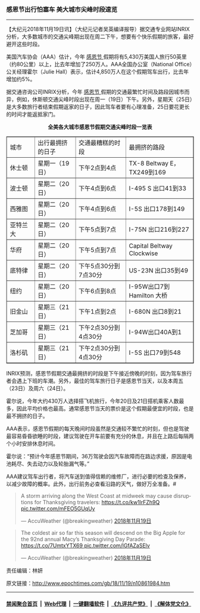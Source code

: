 ### 感恩节出行怕塞车 美大城市尖峰时段速览
------------------------

<p>
 【大纪元2018年11月19日讯】（大纪元记者吴英编译报导）据交通专业网站INRIX分析，大多数城市的交通尖峰期出现在周二下午，想要有个快乐假期的旅客，最好避开这些时段。
</p>
<p>
 美国汽车协会（AAA）估计，今年
 <a href="http://www.epochtimes.com/gb/tag/%E6%84%9F%E6%81%A9%E8%8A%82.html">
  感恩节
 </a>
 假期将有5,430万美国人旅行50英里（约80公里）以上，比去年增加了250万人。AAA全国办公室（National Office）公关经理霍尔（Julie Hall）表示，估计4,850万人在这个假期驾车出行，比去年增加约5%。
</p>
<p>
 据交通咨询公司INRIX分析，今年
 <a href="http://www.epochtimes.com/gb/tag/%E6%84%9F%E6%81%A9%E8%8A%82.html">
  感恩节
 </a>
 假期的交通最繁忙时间及路段因城市而异，例如，休斯顿交通尖峰时段出现在周一（19日）下午。另外，星期天（25日）是大多数旅行者结束假期返家的日子，因此驾车者要有心理准备，25日要花更长的时间才能返抵家门。
</p>
<p style="text-align: center;">
 <strong>
  全美各大城市感恩节假期交通尖峰时段一览表
 </strong>
</p>
<table border="1" cellspacing="0">
 <tbody>
  <tr>
   <td style="min-width: 50px;">
    城市
   </td>
   <td style="min-width: 50px;">
    出行最拥挤的日子
   </td>
   <td style="min-width: 50px;">
    交通最糟糕的时段
   </td>
   <td style="min-width: 50px;">
    最拥挤的路段
   </td>
  </tr>
  <tr>
   <td style="min-width: 50px;">
    休士顿
   </td>
   <td style="min-width: 50px;">
    星期一（19日）
   </td>
   <td style="min-width: 50px;">
    下午2点到4点
   </td>
   <td style="min-width: 50px;">
    TX-8 Beltway E，TX249到169
   </td>
  </tr>
  <tr>
   <td style="min-width: 50px;">
    波士顿
   </td>
   <td style="min-width: 50px;">
    星期二（20日）
   </td>
   <td style="min-width: 50px;">
    下午4点到6点
   </td>
   <td style="min-width: 50px;">
    I-495 S 出口41到33
   </td>
  </tr>
  <tr>
   <td style="min-width: 50px;">
    西雅图
   </td>
   <td style="min-width: 50px;">
    星期二（20日）
   </td>
   <td style="min-width: 50px;">
    下午4点到6点
   </td>
   <td style="min-width: 50px;">
    I-5S 出口178到149
   </td>
  </tr>
  <tr>
   <td style="min-width: 50px;">
    亚特兰大
   </td>
   <td style="min-width: 50px;">
    星期二（20日）
   </td>
   <td style="min-width: 50px;">
    下午5点到7点
   </td>
   <td style="min-width: 50px;">
    I-75N 出口216到227
   </td>
  </tr>
  <tr>
   <td style="min-width: 50px;">
    华府
   </td>
   <td style="min-width: 50px;">
    星期二（20日）
   </td>
   <td style="min-width: 50px;">
    下午5点到7点
   </td>
   <td style="min-width: 50px;">
    Capital Beltway Clockwise
   </td>
  </tr>
  <tr>
   <td style="min-width: 50px;">
    底特律
   </td>
   <td style="min-width: 50px;">
    星期二（20日）
   </td>
   <td style="min-width: 50px;">
    下午5点30分到7点30分
   </td>
   <td style="min-width: 50px;">
    US-23N 出口35到49
   </td>
  </tr>
  <tr>
   <td style="min-width: 50px;">
    纽约
   </td>
   <td style="min-width: 50px;">
    星期二（20日）
   </td>
   <td style="min-width: 50px;">
    下午6点到8点
   </td>
   <td style="min-width: 50px;">
    I-95W出口7到Hamilton 大桥
   </td>
  </tr>
  <tr>
   <td style="min-width: 50px;">
    旧金山
   </td>
   <td style="min-width: 50px;">
    星期三（21日）
   </td>
   <td style="min-width: 50px;">
    下午1点到2点
   </td>
   <td style="min-width: 50px;">
    I-680N 出口8到21
   </td>
  </tr>
  <tr>
   <td style="min-width: 50px;">
    芝加哥
   </td>
   <td style="min-width: 50px;">
    星期三（21日）
   </td>
   <td style="min-width: 50px;">
    下午2点30分到4点30分
   </td>
   <td style="min-width: 50px;">
    I-94W出口40A到1
   </td>
  </tr>
  <tr>
   <td style="min-width: 50px;">
    洛杉矶
   </td>
   <td style="min-width: 50px;">
    星期三（21日）
   </td>
   <td style="min-width: 50px;">
    下午2点30分到4点30分
   </td>
   <td style="min-width: 50px;">
    I-5S 出口79到548
   </td>
  </tr>
 </tbody>
</table>
<p>
 INRIX预测，感恩节假期交通最拥挤的时段是下午接近傍晚的时刻，因为驾车旅行者会遇上下班的车潮。另外，最佳的驾车旅行日子是感恩节当天，以及本周五（23日）及周六（24日）。
</p>
<p>
 霍尔说，今年大约430万人选择搭飞机旅行，今年20日及21日搭机乘客人数最多，因此平均价格也最高。通常感恩节当天的票价是这个假期最便宜的时段，也是最不拥挤的日子。
</p>
<p>
 AAA表示，感恩节假期的每天晚间时段虽然是交通较不繁忙的时刻，但也是驾驶最容易昏昏欲睡的时段，建议驾驶在开车前要有充分的休息，并且在上路后每隔两个小时安排休息时间。
</p>
<p>
 霍尔说：“预计今年感恩节期间，36万驾驶会因汽车故障而在路边求援，原因是电池耗尽、失去动力以及轮胎漏气等。”
</p>
<p>
 AAA建议驾车出行者，将汽车送到值得信赖的维修厂，进行必要的检查及保养，以减少故障的概率。此外，出行前务必查看沿路的天气，做好万全准备。#
</p>
<p>
 <center>
 </center>
</p>
<blockquote class="twitter-tweet" data-lang="zh-tw">
 <p dir="ltr" lang="en">
  A storm arriving along the West Coast at midweek may cause disruptions for Thanksgiving travelers:
  <a href="https://t.co/kw1lrFZh9Q">
   https://t.co/kw1lrFZh9Q
  </a>
  <a href="https://t.co/mFEO5GUqUy">
   pic.twitter.com/mFEO5GUqUy
  </a>
 </p>
 <p>
  — AccuWeather (@breakingweather)
  <a href="https://twitter.com/breakingweather/status/1064493896972017664?ref_src=twsrc%5Etfw">
   2018年11月19日
  </a>
 </p>
</blockquote>
<p>
</p>
<p>
 <center>
 </center>
</p>
<blockquote class="twitter-tweet" data-lang="zh-tw">
 <p dir="ltr" lang="en">
  The coldest air so far this season will descend on the Big Apple for the 92nd annual Macy’s Thanksgiving Day Parade:
  <a href="https://t.co/7UmtxYTX69">
   https://t.co/7UmtxYTX69
  </a>
  <a href="https://t.co/lGfAZaSElv">
   pic.twitter.com/lGfAZaSElv
  </a>
 </p>
 <p>
  — AccuWeather (@breakingweather)
  <a href="https://twitter.com/breakingweather/status/1064473516970573824?ref_src=twsrc%5Etfw">
   2018年11月19日
  </a>
 </p>
</blockquote>
<p>
</p>
<p>
</p>
<p>
 责任编辑：林妍
</p>

原文链接：http://www.epochtimes.com/gb/18/11/19/n10861984.htm


------------------------
#### [禁闻聚合首页](https://github.com/gfw-breaker/banned-news/blob/master/README.md) &nbsp;|&nbsp; [Web代理](https://github.com/gfw-breaker/open-proxy/blob/master/README.md) &nbsp;|&nbsp; [一键翻墙软件](https://github.com/gfw-breaker/nogfw/blob/master/README.md) &nbsp;|&nbsp; [《九评共产党》](https://github.com/gfw-breaker/9ping.md/blob/master/README.md#九评之一评共产党是什么) &nbsp;|&nbsp; [《解体党文化》](https://github.com/gfw-breaker/jtdwh.md/blob/master/README.md#绪论)